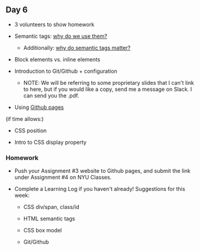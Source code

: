 ## Day 6

* 3 volunteers to show homework

* Semantic tags: [why do we use them?](https://codepen.io/mi-lee/post/an-overview-of-html5-semantics)

    * Additionally: [why do semantic tags matter?](https://shapeshed.com/the-importance-of-semantic-markup/)
    
* Block elements vs. inline elements
    
* Introduction to Git/Github + configuration
    
    * NOTE: We will be referring to some proprietary slides that I can't link to here, but if you would like a copy, send me a message on Slack. I can send you the .pdf.

* Using [Github pages](https://pages.github.com/)

(if time allows:)

* CSS position

* Intro to CSS display property


### Homework

* Push your Assignment #3 website to Github pages, and submit the link under Assignment #4 on NYU Classes.

* Complete a Learning Log if you haven't already! Suggestions for this week:
    
    * CSS div/span, class/id

    * HTML semantic tags

    * CSS box model

    * Git/Github

